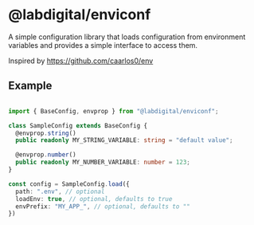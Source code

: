 # @labdigital/enviconf

A simple configuration library that loads configuration from environment
variables and provides a simple interface to access them.

Inspired by https://github.com/caarlos0/env


## Example

```ts

import { BaseConfig, envprop } from "@labdigital/enviconf";

class SampleConfig extends BaseConfig {
  @envprop.string()
  public readonly MY_STRING_VARIABLE: string = "default value";

  @envprop.number()
  public readonly MY_NUMBER_VARIABLE: number = 123;
}

const config = SampleConfig.load({
  path: ".env", // optional
  loadEnv: true, // optional, defaults to true
  envPrefix: "MY_APP_", // optional, defaults to ""
})
```
